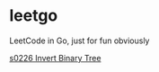 # leetgo
LeetCode in Go, just for fun obviously 

[s0226 Invert Binary Tree](/solutions/s0226_invert_binary_tree.go)